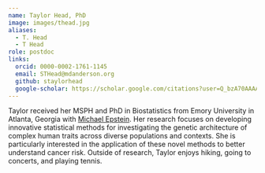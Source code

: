 ```yaml
---
name: Taylor Head, PhD
image: images/thead.jpg
aliases:
  - T. Head
  - T Head
role: postdoc
links:
  orcid: 0000-0002-1761-1145
  email: STHead@mdanderson.org
  github: staylorhead
  google-scholar: https://scholar.google.com/citations?user=Q_bzA70AAAAJ
---
```


Taylor received her MSPH and PhD in Biostatistics from Emory University in Atlanta, Georgia with [Michael Epstein](https://winshipcancer.emory.edu/profiles/epstein-michael.php). Her research focuses on developing innovative statistical methods for investigating the genetic architecture of complex human traits across diverse populations and contexts. She is particularly interested in the application of these novel methods to better understand cancer risk. Outside of research, Taylor enjoys hiking, going to concerts, and playing tennis.
